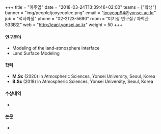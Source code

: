 ﻿+++
title = "이주엽"
date = "2018-03-24T13:39:46+02:00"
teams = ["학생"]
banner = "img/people/jooyeoplee.png"
email = "jooyeop94@yonsei.ac.kr"
job = "석사과정"
phone = "02-2123-5680"
room = "미기상 연구실 / 과학관 533B호"
web = "http://eapl.yonsei.ac.kr"
weight = 50
+++

#### 연구분야
+ Modeling of the land-atmosphere interface
+ Land Surface Modeling

#### 학력
+ **M.Sc** (2020) in Atmospheric Sciences, Yonsei University, Seoul, Korea
+ **B.Sc** (2018) in Atmospheric Sciences, Yonsei University, Seoul, Korea

#### 수상내역
+ 
#### 논문
+ 
